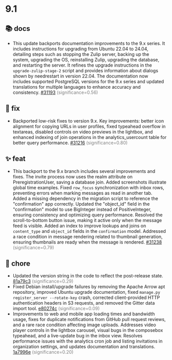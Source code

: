 # 9.1
## 📚 docs
- This update backports documentation improvements to the 9.x series. It includes instructions for upgrading from Ubuntu 22.04 to 24.04, detailing steps such as stopping the Zulip server, backing up the system, upgrading the OS, reinstalling Zulip, upgrading the database, and restarting the server. It refines the upgrade instructions in the `upgrade-zulip-stage-2` script and provides information about dialogs shown by needrestart in version 22.04. The documentation now includes supported PostgreSQL versions for the 9.x series and updated translations for multiple languages to enhance accuracy and consistency. [#31193](https://github.com/zulip/zulip/pull/31193) <span style='color:grey;'>(significance=0.56)</span>

## 🐛 fix
- Backported low-risk fixes to version 9.x. Key improvements: better icon alignment for copying URLs in user profiles, fixed typeahead overflow in textareas, disabled controls on video previews in the lightbox, and enhanced indexing of join operations in the analytics_usercount table for better query performance. [#31216](https://github.com/zulip/zulip/pull/31216) <span style='color:grey;'>(significance=0.80)</span>

## ✨ feat
- This backport to the 9.x branch includes several improvements and fixes. The invite process now uses the realm attribute on PreregistrationUser, saving a database join. Added screenshots illustrate global time examples. Fixed `row_focus` synchronization with inbox rows, preventing errors when marking messages as read in another tab. Added a missing dependency in the migration script to reference the "confirmation" app correctly. Updated the "object_id" field in the "confirmation" model to use BigInteger instead of PositiveInteger, ensuring consistency and optimizing query performance. Resolved the scroll-to-bottom button issue, making it active only when the message feed is visible. Added an index to improve lookups and joins on `content_type` and `object_id` fields in the `confirmation` model. Addressed a race condition in message rendering related to thumbnail generation, ensuring thumbnails are ready when the message is rendered. [#31238](https://github.com/zulip/zulip/pull/31238) <span style='color:grey;'>(significance=0.79)</span>

## 🔧 chore
- Updated the version string in the code to reflect the post-release state. [81a79c3](https://github.com/zulip/zulip/commit/81a79c35941e86f36b604ec1daf7bbaf8464b495) <span style='color:grey;'>(significance=0.29)</span>
- Fixed Debian install/upgrade failures by removing the Apache Arrow apt repository, improved Ubuntu upgrade documentation, fixed `manage.py register_server --rotate-key` crash, corrected client-provided HTTP authentication headers in S3 requests, and removed the Gitter data import tool. [e80274c](https://github.com/zulip/zulip/commit/e80274c089e6adb5575c3101f35b8ed832620a3d) <span style='color:grey;'>(significance=0.09)</span>
- Improvements to web and mobile app loading times and bandwidth usage, fixes for duplicate notifications from GitHub pull request reviews, and a rare race condition affecting image uploads. Addresses video player controls in the lightbox carousel, visual bugs in the composebox typeahead, and a live-update bug in the inbox view. Resolves performance issues with the analytics cron job and listing invitations in organization settings, and updates documentation and translations. [1a7996e](https://github.com/zulip/zulip/commit/1a7996ed45db2ea89719f79c9dd121b55fa34d0d) <span style='color:grey;'>(significance=0.20)</span>